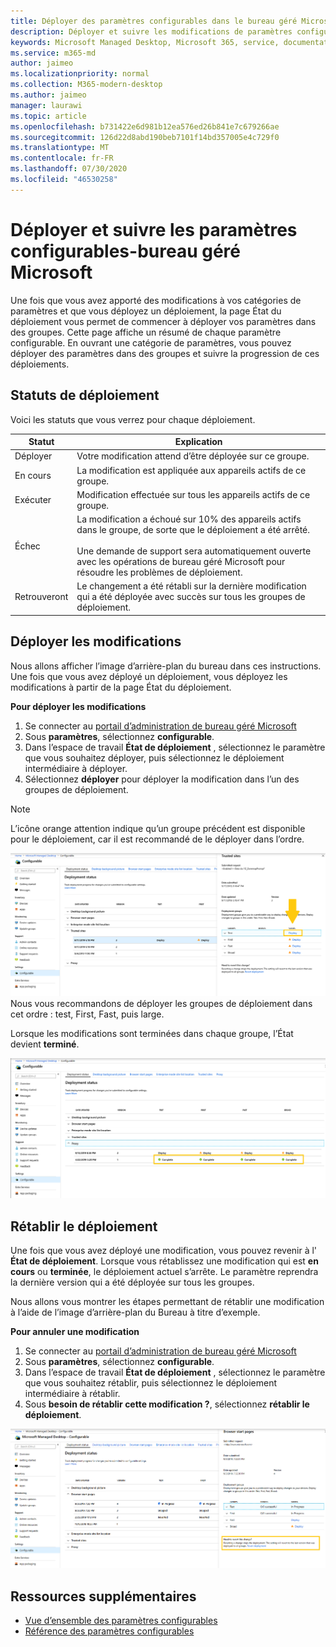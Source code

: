 ```yaml
---
title: Déployer des paramètres configurables dans le bureau géré Microsoft
description: Déployer et suivre les modifications de paramètres configurables dans le bureau géré Microsoft.
keywords: Microsoft Managed Desktop, Microsoft 365, service, documentation, Deploy, Staging Deployment, configurable Settings
ms.service: m365-md
author: jaimeo
ms.localizationpriority: normal
ms.collection: M365-modern-desktop
ms.author: jaimeo
manager: laurawi
ms.topic: article
ms.openlocfilehash: b731422e6d981b12ea576ed26b841e7c679266ae
ms.sourcegitcommit: 126d22d8abd190beb7101f14bd357005e4c729f0
ms.translationtype: MT
ms.contentlocale: fr-FR
ms.lasthandoff: 07/30/2020
ms.locfileid: "46530258"
---
```

# <a name="deploy-and-track-configurable-settings---microsoft-managed-desktop"></a>Déployer et suivre les paramètres configurables-bureau géré Microsoft

Une fois que vous avez apporté des modifications à vos catégories de paramètres et que vous déployez un déploiement, la page État du déploiement vous permet de commencer à déployer vos paramètres dans des groupes. Cette page affiche un résumé de chaque paramètre configurable. En ouvrant une catégorie de paramètres, vous pouvez déployer des paramètres dans des groupes et suivre la progression de ces déploiements.

## <a name="deployment-statuses"></a>Statuts de déploiement 

Voici les statuts que vous verrez pour chaque déploiement.

Statut  | Explication 
--- | --- 
Déployer | Votre modification attend d’être déployée sur ce groupe.
En cours | La modification est appliquée aux appareils actifs de ce groupe. 
Exécuter | Modification effectuée sur tous les appareils actifs de ce groupe. 
Échec | La modification a échoué sur 10% des appareils actifs dans le groupe, de sorte que le déploiement a été arrêté.<br><br> Une demande de support sera automatiquement ouverte avec les opérations de bureau géré Microsoft pour résoudre les problèmes de déploiement. 
Retrouveront | Le changement a été rétabli sur la dernière modification qui a été déployée avec succès sur tous les groupes de déploiement.

## <a name="deploy-changes"></a>Déployer les modifications

Nous allons afficher l’image d’arrière-plan du bureau dans ces instructions. Une fois que vous avez déployé un déploiement, vous déployez les modifications à partir de la page État du déploiement. 

**Pour déployer les modifications**

1. Se connecter au [portail d’administration de bureau géré Microsoft](https://aka.ms/mwaasportal)
2. Sous **paramètres**, sélectionnez **configurable**.
3. Dans l’espace de travail **État de déploiement** , sélectionnez le paramètre que vous souhaitez déployer, puis sélectionnez le déploiement intermédiaire à déployer.
4. Sélectionnez **déployer** pour déployer la modification dans l’un des groupes de déploiement.

> [!NOTE] 
> L’icône orange attention indique qu’un groupe précédent est disponible pour le déploiement, car il est recommandé de le déployer dans l’ordre. 

![Espace de travail État de déploiement. Volet sites de confiance à droite. La section groupes de déploiement comporte trois colonnes : les groupes de déploiement, les appareils et l’État. Dans la colonne État, « déployer » est mis en surbrillance.](../../media/1deployedit.png)
Nous vous recommandons de déployer les groupes de déploiement dans cet ordre : test, First, Fast, puis large. 

Lorsque les modifications sont terminées dans chaque groupe, l’État devient **terminé**.

![Espace de travail État de déploiement avec les colonnes Date de mise à jour, version, test, tout d’abord, rapide et large. La ligne proxy est développée, avec un paramètre daté indiquant « terminé » dans chacun des quatre groupes de déploiement.](../../media/2completeedit.png)

## <a name="revert-deployment"></a>Rétablir le déploiement

Une fois que vous avez déployé une modification, vous pouvez revenir à l' **État de déploiement**. Lorsque vous rétablissez une modification qui est **en cours** ou **terminée**, le déploiement actuel s’arrête. Le paramètre reprendra la dernière version qui a été déployée sur tous les groupes. 

Nous allons vous montrer les étapes permettant de rétablir une modification à l’aide de l’image d’arrière-plan du Bureau à titre d’exemple. 

**Pour annuler une modification**
1. Se connecter au [portail d’administration de bureau géré Microsoft](https://aka.ms/mwaasportal)
2. Sous **paramètres**, sélectionnez **configurable**.
3. Dans l’espace de travail **État de déploiement** , sélectionnez le paramètre que vous souhaitez rétablir, puis sélectionnez le déploiement intermédiaire à rétablir.
4. Sous **besoin de rétablir cette modification ?**, sélectionnez **rétablir le déploiement**.

![Espace de travail État de déploiement. Pages de démarrage du navigateur est sélectionné, en ouvrant un volet du côté droit avec des données sur la modification envoyée et son état. Dans la partie inférieure se trouve la zone « je dois rétablir ce changement » où vous pouvez sélectionner « rétablir le déploiement ».](../../media/3revert.png) 

## <a name="additional-resources"></a>Ressources supplémentaires
- [Vue d’ensemble des paramètres configurables](config-setting-overview.md)
- [Référence des paramètres configurables](config-setting-ref.md) 
